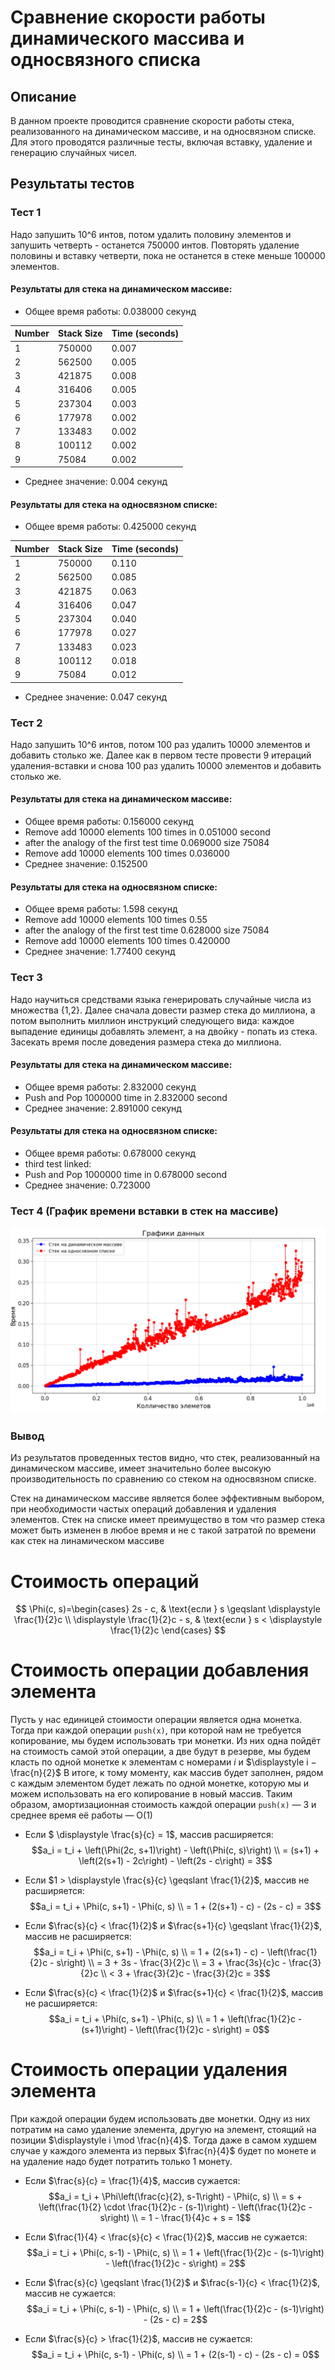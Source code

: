 # Сравнение скорости работы динамического массива и односвязного списка

## Описание

В данном проекте проводится сравнение скорости работы стека, реализованного на динамическом массиве, и на односвязном списке. Для этого проводятся различные тесты, включая вставку, удаление и генерацию случайных чисел.

## Результаты тестов

### Тест 1

Надо запушить 10^6 интов, потом удалить половину элементов и запушить четверть - останется 750000 интов. Повторять удаление половины и вставку четверти, пока не останется в стеке меньше 100000 элементов.

#### Результаты для стека на динамическом массиве:
- Общее время работы: 0.038000 секунд

| Number | Stack Size | Time (seconds) |
|--------|------------|----------------|
|   1    |   750000   |     0.007      |
|   2    |   562500   |     0.005      |
|   3    |   421875   |     0.008      |
|   4    |   316406   |     0.005      |
|   5    |   237304   |     0.003      |
|   6    |   177978   |     0.002      |    
|   7    |   133483   |     0.002      |
|   8    |   100112   |     0.002      |
|   9    |   75084    |     0.002      |

- Среднее значение: 0.004 секунд

#### Результаты для стека на односвязном списке:
- Общее время работы: 0.425000 секунд

| Number | Stack Size | Time (seconds) |
|--------|------------|----------------|
|   1    |   750000   |     0.110      |
|   2    |   562500   |     0.085      |
|   3    |   421875   |     0.063      |
|   4    |   316406   |     0.047      |
|   5    |   237304   |     0.040      |
|   6    |   177978   |     0.027      |
|   7    |   133483   |     0.023      |
|   8    |   100112   |     0.018      |
|   9    |   75084    |     0.012      |

- Среднее значение: 0.047 секунд

### Тест 2

Надо запушить 10^6 интов, потом 100 раз удалить 10000 элементов и добавить столько же. Далее как в первом тесте провести 9 итераций удаления-вставки и снова 100 раз удалить 10000 элементов и добавить столько же.

#### Результаты для стека на динамическом массиве:
- Общее время работы: 0.156000 секунд
- Remove add 10000 elements 100 times in 0.051000 second
- after the analogy of the first test time 0.069000 size 75084 
- Remove add 10000 elements 100 times 0.036000
- Среднее значение: 0.152500

#### Результаты для стека на односвязном списке:
- Общее время работы: 1.598 секунд
- Remove add 10000 elements 100 times 0.55
- after the analogy of the first test time 0.628000 size 75084
- Remove add 10000 elements 100 times 0.420000
- Среднее значение: 1.77400 секунд

### Тест 3

Надо научиться средствами языка генерировать случайные числа из множества {1,2}. Далее сначала довести размер стека до миллиона, а потом выполнить миллион инструкций следующего вида: каждое выпадение единицы добавлять элемент, а на двойку - попать из стека. Засекать время после доведения размера стека до миллиона.

#### Результаты для стека на динамическом массиве:
- Общее время работы: 2.832000 секунд
- Push and Pop 1000000 time in 2.832000 second
- Среднее значение: 2.891000 секунд

#### Результаты для стека на односвязном списке:
- Общее время работы: 0.678000 секунд
- third test linked:
- Push and Pop 1000000 time in 0.678000 second
- Среднее значение: 0.723000

### Тест 4 (График времени вставки в стек на массиве)

![График времени вставки в стек на массиве](https://github.com/avarxx/Lab2024/blob/Review/Stack/plot.png)

### Вывод 
Из результатов проведенных тестов видно, что стек, реализованный на динамическом массиве, имеет значительно более высокую производительность по  сравнению со стеком на односвязном списке.

Стек на динамическом массиве является более эффективным выбором, при необходимости частых операций добавления и удаления элементов. Стек на списке имеет преимущество в том что размер стека может быть изменен в любое время и не с такой затратой по времени как стек на линамическом массиве

# Cтоимость операций

$$
\Phi(c, s)=\begin{cases}
2s - c, & \text{если } s \geqslant \displaystyle \frac{1}{2}c \\
\displaystyle \frac{1}{2}c - s, & \text{если } s < \displaystyle \frac{1}{2}c
\end{cases}
$$

# Стоимость операции добавления элемента

Пусть у нас единицей стоимости операции является одна монетка. Тогда при каждой операции `push(x)`, при которой нам не требуется копирование, мы будем использовать три монетки. Из них одна пойдёт на стоимость самой этой операции, а две будут в резерве, мы будем класть по одной монетке к элементам с номерами $i$ и $\displaystyle i − \frac{n}{2}$ В итоге, к тому моменту, как массив будет заполнен, рядом с каждым элементом будет лежать по одной монетке, которую мы и можем использовать на его копирование в новый массив.
Таким образом, амортизационная стоимость каждой операции `push(x)` — 3 и среднее время её работы — O(1)

- Если $ \displaystyle \frac{s}{c} = 1$, массив расширяется:
    $$a_i = t_i + \left(\Phi(2c, s+1)\right) - \left(\Phi(c, s)\right) \\
    = (s+1) + \left(2(s+1) - 2c\right) - \left(2s - c\right) = 3$$
  
-   Если $1 > \displaystyle \frac{s}{c} \geqslant \frac{1}{2}$, массив не расширяется:
    $$a_i = t_i + \Phi(c, s+1) - \Phi(c, s) \\
    =  1 + (2(s+1) - c) - (2s - c) = 3$$  

-   Если $\frac{s}{c} < \frac{1}{2}$ и $\frac{s+1}{c} \geqslant \frac{1}{2}$, массив не расширяется:
    $$a_i = t_i + \Phi(c, s+1) - \Phi(c, s) \\
    = 1 + (2(s+1) - c) - \left(\frac{1}{2}c - s\right) \\
    = 3 + 3s - \frac{3}{2}c \\
    = 3 + \frac{3s}{c}c - \frac{3}{2}c \\
    < 3 + \frac{3}{2}c - \frac{3}{2}c = 3$$  

-   Если $\frac{s}{c} < \frac{1}{2}$ и $\frac{s+1}{c} < \frac{1}{2}$,
    массив не расширяется:
    $$a_i = t_i + \Phi(c, s+1) - \Phi(c, s) \\
        = 1 + \left(\frac{1}{2}c - (s+1)\right) - \left(\frac{1}{2}c - s\right) = 0$$

# Стоимость операции удаления элемента

При каждой операции будем использовать две монетки. Одну из них потратим на само удаление элемента, другую на элемент, стоящий на позиции $\displaystyle i \mod \frac{n}{4}$.
Тогда даже в самом худшем случае у каждого элемента из первых $\frac{n}{4}$
будет по монете и на удаление надо будет потратить только 1 монету.

-   Если $\frac{s}{c} = \frac{1}{4}$, массив сужается:
      $$a_i = t_i + \Phi\left(\frac{c}{2}, s-1\right) - \Phi(c, s) \\
        = s + \left(\frac{1}{2} \cdot \frac{1}{2}c - (s-1)\right) - \left(\frac{1}{2}c - s\right) \\
        = 1 - \frac{1}{4}c + s = 1$$

-   Если $\frac{1}{4} < \frac{s}{c} < \frac{1}{2}$, массив не сужается:
    $$a_i = t_i + \Phi(c, s-1) - \Phi(c, s) \\
        = 1 + \left(\frac{1}{2}c - (s-1)\right) - \left(\frac{1}{2}c - s\right) = 2$$

-   Если $\frac{s}{c} \geqslant \frac{1}{2}$ и
    $\frac{s-1}{c} < \frac{1}{2}$, массив не сужается:
    $$a_i = t_i + \Phi(c, s-1) - \Phi(c, s) \\
        = 1 + \left(\frac{1}{2}c - (s-1)\right) - (2s - c) = 2$$

-   Если $\frac{s}{c} > \frac{1}{2}$, массив не сужается:
    $$a_i = t_i + \Phi(c, s-1) - \Phi(c, s) \\
        = 1 + (2(s-1) - c) - (2s - c) = 0$$

